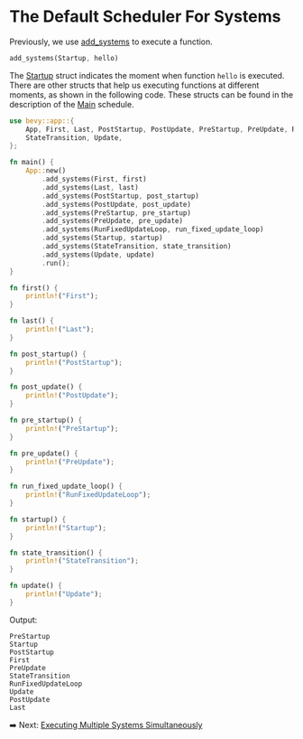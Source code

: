 # The Default Scheduler For Systems

Previously, we use [add_systems](https://docs.rs/bevy/latest/bevy/app/struct.App.html#method.add_systems) to execute a function.

```rust
add_systems(Startup, hello)
```

The [Startup](https://docs.rs/bevy/latest/bevy/app/struct.Startup.html) struct indicates the moment when function `hello` is executed.
There are other structs that help us executing functions at different moments, as shown in the following code.
These structs can be found in the description of the [Main](https://docs.rs/bevy/latest/bevy/app/struct.Main.html) schedule.

```rust
use bevy::app::{
    App, First, Last, PostStartup, PostUpdate, PreStartup, PreUpdate, RunFixedUpdateLoop, Startup,
    StateTransition, Update,
};

fn main() {
    App::new()
        .add_systems(First, first)
        .add_systems(Last, last)
        .add_systems(PostStartup, post_startup)
        .add_systems(PostUpdate, post_update)
        .add_systems(PreStartup, pre_startup)
        .add_systems(PreUpdate, pre_update)
        .add_systems(RunFixedUpdateLoop, run_fixed_update_loop)
        .add_systems(Startup, startup)
        .add_systems(StateTransition, state_transition)
        .add_systems(Update, update)
        .run();
}

fn first() {
    println!("First");
}

fn last() {
    println!("Last");
}

fn post_startup() {
    println!("PostStartup");
}

fn post_update() {
    println!("PostUpdate");
}

fn pre_startup() {
    println!("PreStartup");
}

fn pre_update() {
    println!("PreUpdate");
}

fn run_fixed_update_loop() {
    println!("RunFixedUpdateLoop");
}

fn startup() {
    println!("Startup");
}

fn state_transition() {
    println!("StateTransition");
}

fn update() {
    println!("Update");
}
```

Output:

```text
PreStartup
Startup
PostStartup
First
PreUpdate
StateTransition
RunFixedUpdateLoop
Update
PostUpdate
Last
```

:arrow_right:  Next: [Executing Multiple Systems Simultaneously](./executing_multiple_systems_simultaneously.md)

